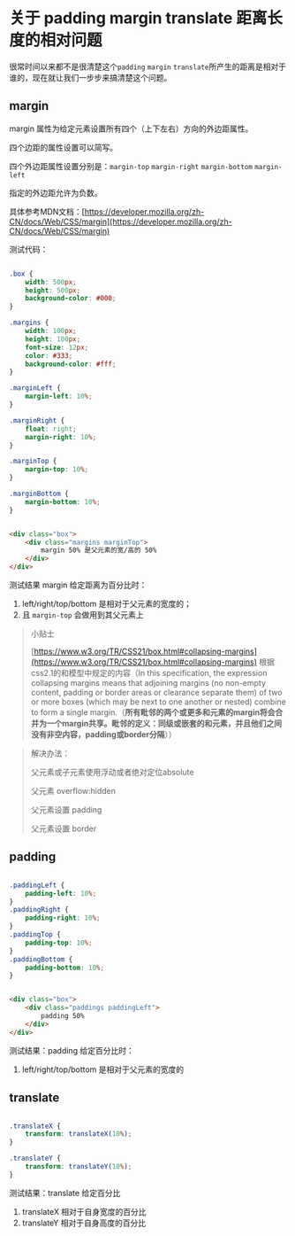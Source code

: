 # 关于 padding margin translate 距离长度的相对问题

很常时间以来都不是很清楚这个`padding` `margin` `translate`所产生的距离是相对于谁的，现在就让我们一步步来搞清楚这个问题。


## margin

margin 属性为给定元素设置所有四个（上下左右）方向的外边距属性。

四个边距的属性设置可以简写。

四个外边距属性设置分别是：`margin-top` `margin-right` `margin-bottom` `margin-left`

指定的外边距允许为负数。

具体参考MDN文档：[https://developer.mozilla.org/zh-CN/docs/Web/CSS/margin](https://developer.mozilla.org/zh-CN/docs/Web/CSS/margin)

测试代码：

```css

.box {
    width: 500px;
    height: 500px;
    background-color: #000;
}

.margins {
    width: 100px;
    height: 100px;
    font-size: 12px;
    color: #333;
    background-color: #fff;
}

.marginLeft {
    margin-left: 10%;
}

.marginRight {
    float: right;
    margin-right: 10%;
}

.marginTop {
    margin-top: 10%;
}

.marginBottom {
    margin-bottom: 10%;
}

```

```html

<div class="box">
    <div class="margins marginTop">
        margin 50% 是父元素的宽/高的 50%
    </div>
</div>

```

测试结果 margin 给定距离为百分比时：

1. left/right/top/bottom 是相对于父元素的宽度的；
2. 且 `margin-top` 会做用到其父元素上

> 小贴士
> 
> [https://www.w3.org/TR/CSS21/box.html#collapsing-margins](https://www.w3.org/TR/CSS21/box.html#collapsing-margins) 根据css2.1的和模型中规定的内容（In this specification, the expression collapsing margins means that adjoining margins (no non-empty content, padding or border areas or clearance separate them) of two or more boxes (which may be next to one another or nested) combine to form a single margin.（**所有毗邻的两个或更多和元素的margin将会合并为一个margin共享。毗邻的定义：同级或嵌套的和元素，并且他们之间没有非空内容，padding或border分隔**））


> 解决办法：
> 
> 父元素或子元素使用浮动或者绝对定位absolute
> 
> 父元素 overflow:hidden
> 
> 父元素设置 padding 
> 
> 父元素设置 border

## padding

```css

.paddingLeft {
    padding-left: 10%;
}
.paddingRight {
    padding-right: 10%;
}
.paddingTop {
    padding-top: 10%;
}
.paddingBottom {
    padding-bottom: 10%;
}

```

```html 

<div class="box">
    <div class="paddings paddingLeft">
        padding 50%
    </div>
</div>

```

测试结果：padding 给定百分比时：

1. left/right/top/bottom 是相对于父元素的宽度的

## translate

```css

.translateX {
	transform: translateX(10%);
} 

.translateY {
	transform: translateY(10%);
}

```

测试结果：translate 给定百分比

1. translateX 相对于自身宽度的百分比
2. translateY 相对于自身高度的百分比



